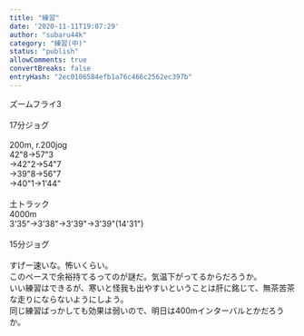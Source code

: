 ```yaml
---
title: "練習"
date: '2020-11-11T19:07:29'
author: "subaru44k"
category: "練習(中)"
status: "publish"
allowComments: true
convertBreaks: false
entryHash: "2ec0106584efb1a76c466c2562ec397b"
---
```

ズームフライ3<br>
<br>
17分ジョグ<br>
<br>
200m, r.200jog<br>
42"8→57"3<br>
→42"2→54"7<br>
→39"8→56"7<br>
→40"1→1'44"<br>
<br>
土トラック<br>
4000m<br>
3'35"→3'38"→3'39"→3'39"(14'31")<br>
<br>
15分ジョグ<br>
<br>
すげー速いな。怖いくらい。<br>
このペースで余裕持てるってのが謎だ。気温下がってるからだろうか。<br>
いい練習はできるが、寒いと怪我も出やすいということは肝に銘じて、無茶苦茶な走りにならないようにしよう。<br>
同じ練習ばっかしても効果は弱いので、明日は400mインターバルとかだろうか。
